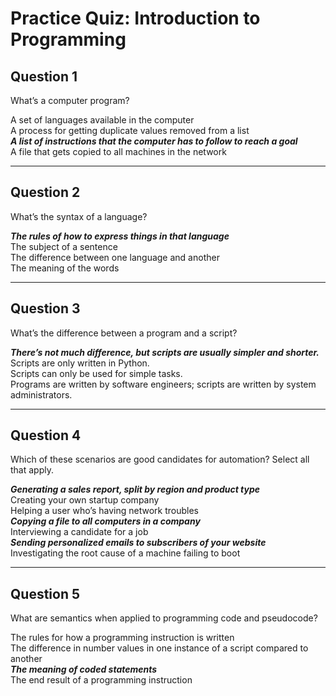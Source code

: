 # Practice Quiz: Introduction to Programming

## Question 1
What’s a computer program?

A set of languages available in the computer&nbsp;  
A process for getting duplicate values removed from a list&nbsp;  
_**A list of instructions that the computer has to follow to reach a goal**_&nbsp;  
A file that gets copied to all machines in the network&nbsp;  

***
## Question 2
What’s the syntax of a language?

_**The rules of how to express things in that language**_&nbsp;  
The subject of a sentence&nbsp;  
The difference between one language and another&nbsp;  
The meaning of the words&nbsp;  

***
## Question 3
What’s the difference between a program and a script?

_**There’s not much difference, but scripts are usually simpler and shorter.**_&nbsp;  
Scripts are only written in Python.&nbsp;  
Scripts can only be used for simple tasks.&nbsp;  
Programs are written by software engineers; scripts are written by system administrators.&nbsp;  

***
## Question 4
Which of these scenarios are good candidates for automation? Select all that apply.

_**Generating a sales report, split by region and product type**_&nbsp;  
Creating your own startup company&nbsp;  
Helping a user who’s having network troubles&nbsp;  
_**Copying a file to all computers in a company**_&nbsp;  
Interviewing a candidate for a job&nbsp;  
_**Sending personalized emails to subscribers of your website**_&nbsp;  
Investigating the root cause of a machine failing to boot&nbsp;  

***
## Question 5
What are semantics when applied to programming code and pseudocode?

The rules for how a programming instruction is written&nbsp;  
The difference in number values in one instance of a script compared to another&nbsp;  
_**The meaning of coded statements**_&nbsp;  
The end result of a programming instruction&nbsp;  